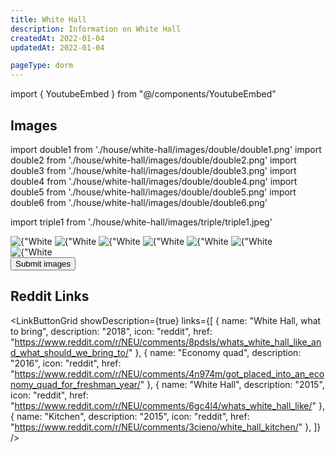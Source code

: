 ```yaml
---
title: White Hall
description: Information on White Hall
createdAt: 2022-01-04
updatedAt: 2022-01-04

pageType: dorm
---
```


import { YoutubeEmbed } from "@/components/YoutubeEmbed"

## Images

import double1 from './house/white-hall/images/double/double1.png'
import double2 from './house/white-hall/images/double/double2.png'
import double3 from './house/white-hall/images/double/double3.png'
import double4 from './house/white-hall/images/double/double4.png'
import double5 from './house/white-hall/images/double/double5.png'
import double6 from './house/white-hall/images/double/double6.png'

import triple1 from './house/white-hall/images/triple/triple1.jpeg'


<Expandable title="Standard Double" icon="image">
  <div className="grid grid-cols-1 md:grid-cols-3 lg:grid-cols-2 gap-base">
    <Image src={double5} height={ 1726} width={2302} quality={50} alt={"White Hall Double 5"}/>
    <Image src={double6} height={ 1726} width={2302} quality={50} alt={"White Hall Double 6"}/>
    <Image src={double1} height={ 1726} width={2302} quality={50} alt={"White Hall Double 1"}/>
    <Image src={double2} height={ 1726} width={2302} quality={50} alt={"White Hall Double 2"}/>
    <Image src={double3} height={ 1726} width={2302} quality={50} alt={"White Hall Double 3"}/>
    <Image src={double4} height={ 1726} width={2302} quality={50} alt={"White Hall Double 4"}/>
  </div>
</Expandable>

<Expandable title="Forced Triple" icon="image">
  <Image src={triple1} height={3024} width={4032} quality={50} alt={"White Hall Triple 1"}/>
</Expandable>

<Expandable title="Videos" icon="video" variant="gray">
  <div className="grid grid-cols-1 gap-base">
    <YoutubeEmbed videoId="NTwTXX48DTM" />
    <YoutubeEmbed videoId="s3b34GOuv-U" />
  </div>
</Expandable>

<div className="flex">
  <Button 
    icon="plus"
    href={{
      pathname: "/contribute",
      query: { name: frontmatter.title },
    }}> Submit images </Button>
</div>

## Reddit Links

<LinkButtonGrid showDescription={true} links={[
{
name: "White Hall, what to bring",
description: "2018",
icon: "reddit",
href: "https://www.reddit.com/r/NEU/comments/8pdsls/whats_white_hall_like_and_what_should_we_bring_to/"
},
{
name: "Economy quad",
description: "2016",
icon: "reddit",
href: "https://www.reddit.com/r/NEU/comments/4n974m/got_placed_into_an_economy_quad_for_freshman_year/"
},
{
name: "White Hall",
description: "2015",
icon: "reddit",
href: "https://www.reddit.com/r/NEU/comments/6gc4l4/whats_white_hall_like/"
},
{
name: "Kitchen",
description: "2015",
icon: "reddit",
href: "https://www.reddit.com/r/NEU/comments/3cieno/white_hall_kitchen/"
},
]} />
